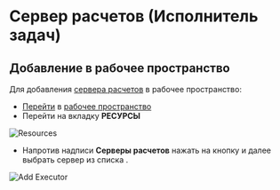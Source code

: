 # Сервер расчетов (Исполнитель задач)

## Добавление в рабочее пространство

Для добавления [сервера расчетов][1] в рабочее пространство:

- [Перейти](/docs/instructions/#переход-в-рабочее-пространство) в [рабочее пространство](/docs/desc/workspace.md)
- Перейти на вкладку **РЕСУРСЫ**

![Resources](/images/common/dashboard_user_workspace_resources_new.png)

- Напротив надписи <span class="iconify-inline" data-icon="mdi:server"></span> **Серверы расчетов** нажать на кнопку <span class="iconify-inline" data-icon="mdi:plus"></span> <span class='iconify-inline' data-icon='ph:number-circle-one-fill' style="color: red"></span> и далее выбрать сервер из списка <span class='iconify-inline' data-icon='ph:number-circle-two-fill' style="color: red"></span>.

![Add Executor](/images/common/dashboard_user_workspace_add_executor.png)

[1]: /docs/desc/executor.md

